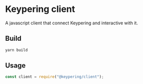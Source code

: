 # Keypering client

A javascript client that connect Keypering and interactive with it.

## Build

```bash
yarn build
```

## Usage

```javascript
const client = require("@keypering/client");
```
